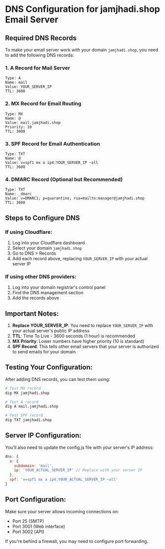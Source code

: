 # DNS Configuration for jamjhadi.shop Email Server

## Required DNS Records

To make your email server work with your domain `jamjhadi.shop`, you need to add the following DNS records:

### 1. A Record for Mail Server
```
Type: A
Name: mail
Value: YOUR_SERVER_IP
TTL: 3600
```

### 2. MX Record for Email Routing
```
Type: MX
Name: @
Value: mail.jamjhadi.shop
Priority: 10
TTL: 3600
```

### 3. SPF Record for Email Authentication
```
Type: TXT
Name: @
Value: v=spf1 mx a ip4:YOUR_SERVER_IP ~all
TTL: 3600
```

### 4. DMARC Record (Optional but Recommended)
```
Type: TXT
Name: _dmarc
Value: v=DMARC1; p=quarantine; rua=mailto:manager@jamjhadi.shop
TTL: 3600
```

## Steps to Configure DNS

### If using Cloudflare:
1. Log into your Cloudflare dashboard
2. Select your domain `jamjhadi.shop`
3. Go to DNS > Records
4. Add each record above, replacing `YOUR_SERVER_IP` with your actual server IP

### If using other DNS providers:
1. Log into your domain registrar's control panel
2. Find the DNS management section
3. Add the records above

## Important Notes:

1. **Replace YOUR_SERVER_IP**: You need to replace `YOUR_SERVER_IP` with your actual server's public IP address
2. **TTL**: Time To Live - 3600 seconds (1 hour) is recommended
3. **MX Priority**: Lower numbers have higher priority (10 is standard)
4. **SPF Record**: This tells other email servers that your server is authorized to send emails for your domain

## Testing Your Configuration:

After adding DNS records, you can test them using:

```bash
# Test MX record
dig MX jamjhadi.shop

# Test A record
dig A mail.jamjhadi.shop

# Test SPF record
dig TXT jamjhadi.shop
```

## Server IP Configuration:

You'll also need to update the config.js file with your server's IP address:

```javascript
dns: {
  a: {
    subdomain: 'mail',
    ip: 'YOUR_ACTUAL_SERVER_IP' // Replace with your server IP
  },
  spf: 'v=spf1 mx a ip4:YOUR_ACTUAL_SERVER_IP ~all'
}
```

## Port Configuration:

Make sure your server allows incoming connections on:
- Port 25 (SMTP)
- Port 3001 (Web interface)
- Port 3002 (API)

If you're behind a firewall, you may need to configure port forwarding.